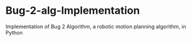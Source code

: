 # Bug-2-alg-Implementation
Implementation of Bug 2 Algorithm, a robotic motion planning algorithm, in Python

